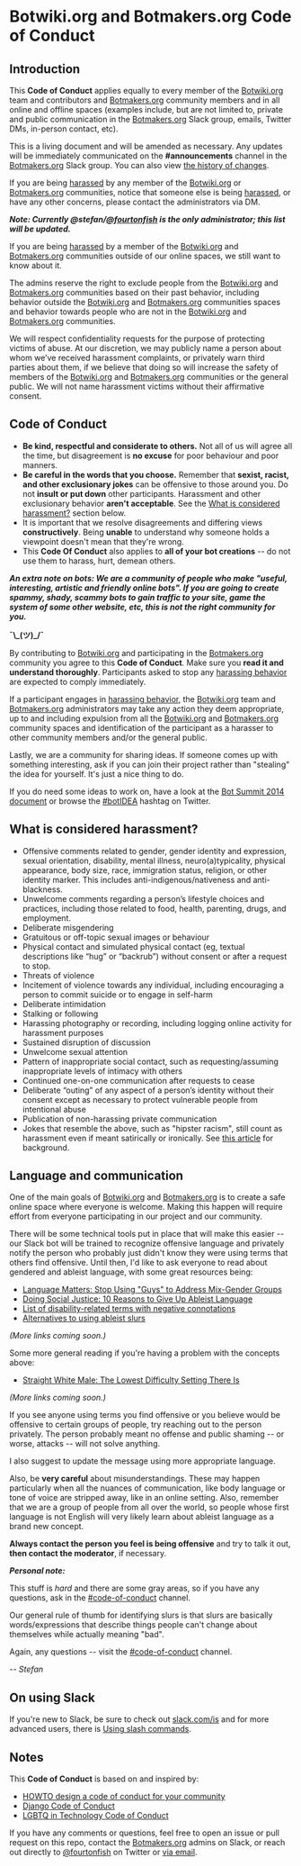 # Botwiki.org and Botmakers.org Code of Conduct

## Introduction


This **Code of Conduct** applies equally to every member of the [Botwiki.org](https://botwiki.org/) team and contributors and [Botmakers.org](https://botmakers.org/) community members and in all online and offline spaces (examples include, but are not limited to, private and public communication in the [Botmakers.org](https://botmakers.org/) Slack group, emails, Twitter DMs, in-person contact, etc).

This is a living document and will be amended as necessary. Any updates will be immediately communicated on the **#announcements** channel in the [Botmakers.org](https://botmakers.org/) Slack group. You can also view [the history of changes](https://github.com/botwiki/botmakers.org/commits/master/Code%20of%20Conduct.md). 

If you are being [harassed](#what-is-considered-harassment) by any member of the [Botwiki.org](https://botwiki.org/) or [Botmakers.org](https://botmakers.org/) communities, notice that someone else is being [harassed](#what-is-considered-harassment), or have any other concerns, please contact the administrators via DM.

***Note: Currently @stefan/[@fourtonfish](https://twitter.com/fourtonfish) is the only administrator; this list will be updated.***

If you are being [harassed](#what-is-considered-harassment) by a member of the [Botwiki.org](https://botwiki.org/) and [Botmakers.org](https://botmakers.org/) communities outside of our online spaces, we still want to know about it.

The admins reserve the right to exclude people from the [Botwiki.org](https://botwiki.org/) and [Botmakers.org](https://botmakers.org/) communities based on their past behavior, including behavior outside the [Botwiki.org](https://botwiki.org/) and [Botmakers.org](https://botmakers.org/) communities spaces and behavior towards people who are not in the [Botwiki.org](https://botwiki.org/) and [Botmakers.org](https://botmakers.org/) communities.

We will respect confidentiality requests for the purpose of protecting victims of abuse. At our discretion, we may publicly name a person about whom we’ve received harassment complaints, or privately warn third parties about them, if we believe that doing so will increase the safety of members of the [Botwiki.org](https://botwiki.org/) and [Botmakers.org](https://botmakers.org/) communities or the general public. We will not name harassment victims without their affirmative consent.

## Code of Conduct

- **Be kind, respectful and considerate to others.** Not all of us will agree all the time, but disagreement is **no excuse** for poor behaviour and poor manners.
- **Be careful in the words that you choose.** Remember that **sexist, racist, and other exclusionary jokes** can be offensive to those around you.  Do not **insult or put down** other participants. Harassment and other exclusionary behavior **aren't acceptable**. See the [What is considered harassment?](#what-is-considered-harassment) section below.
- It is important that we resolve disagreements and differing views **constructively**. Being **unable** to understand why someone holds a viewpoint doesn't mean that they're wrong.
- This **Code Of Conduct** also applies to **all of your bot creations** -- do not use them to harass, hurt, demean others.

***An extra note on bots: We are a community of people who make "useful, interesting, artistic and friendly online bots". If you are going to create spammy, shady, scammy bots to gain traffic to your site, game the system of some other website, etc, this is not the right community for you.*** 

**¯\\\_(ツ)\_/¯**

By contributing to [Botwiki.org](https://botwiki.org/) and participating in the [Botmakers.org](https://botmakers.org/) community you agree to this **Code of Conduct**. Make sure you **read it and understand thoroughly**.  Participants asked to stop any [harassing behavior](#what-is-considered-harassment) are expected to comply immediately.

If a participant engages in [harassing behavior](#what-is-considered-harassment), the [Botwiki.org](https://botwiki.org/) team and [Botmakers.org](https://botmakers.org/) administrators may take any action they deem appropriate, up to and including expulsion from all the [Botwiki.org](https://botwiki.org/) and [Botmakers.org](https://botmakers.org/) community spaces and identification of the participant as a harasser to other community members and/or the general public.

Lastly, we are a community for sharing ideas. If someone comes up with something interesting, ask if you can join their project rather than "stealing" the idea for yourself. It's just a nice thing to do.

If you do need some ideas to work on, have a look at the [Bot Summit 2014 document](https://docs.google.com/document/d/1bka4o1RE9RPUeoUzgpTIKRWsgWHzZEKEADialnv7haQ/edit?pli=1) or browse the [#botIDEA](https://twitter.com/search?f=tweets&q=%23botIDEA) hashtag on Twitter. 


## What is considered harassment? 
  - Offensive comments related to gender, gender identity and expression, sexual orientation, disability, mental illness, neuro(a)typicality, physical appearance, body size, race, immigration status, religion, or other identity marker. This includes anti-indigenous/nativeness and anti-blackness.
  - Unwelcome comments regarding a person’s lifestyle choices and practices, including those related to food, health, parenting, drugs, and employment.
  - Deliberate misgendering
  - Gratuitous or off-topic sexual images or behaviour
  - Physical contact and simulated physical contact (eg, textual descriptions like “hug” or “backrub”) without consent or after a request to stop.
  - Threats of violence
  - Incitement of violence towards any individual, including encouraging a person to commit suicide or to engage in self-harm
  - Deliberate intimidation
  - Stalking or following
  - Harassing photography or recording, including logging online activity for harassment purposes
  - Sustained disruption of discussion
  - Unwelcome sexual attention
  - Pattern of inappropriate social contact, such as requesting/assuming inappropriate levels of intimacy with others
  - Continued one-on-one communication after requests to cease
  - Deliberate “outing” of any aspect of a person’s identity without their consent except as necessary to protect vulnerable people from intentional abuse
  - Publication of non-harassing private communication
  - Jokes that resemble the above, such as "hipster racism", still count as harassment even if meant satirically or ironically. See [this article](http://www.racialicious.com/2012/05/02/a-historical-guide-to-hipster-racism/) for background. 

## Language and communication

One of the main goals of [Botwiki.org](https://botwiki.org/) and [Botmakers.org](https://botmakers.org/) is to create a safe online space where everyone is welcome. Making this happen will require effort from everyone participating in our project and our community.

There will be some technical tools put in place that will make this easier -- our Slack bot will be trained to recognize offensive language and privately notify the person who probably just didn't know they were using terms that others find offensive. Until then, I'd like to ask everyone to read about gendered and ableist language, with some great resources being:

 - [Language Matters: Stop Using "Guys" to Address Mix-Gender Groups](https://subfictional.com/2012/07/02/language-matters-stop-using-guys-to-address-mix-gender-groups/)
 - [Doing Social Justice: 10 Reasons to Give Up Ableist Language](http://www.huffingtonpost.com/rachel-cohenrottenberg/doing-social-justice-thou_b_5476271.html)
 - [List of disability-related terms with negative connotations](https://en.wikipedia.org/wiki/List_of_disability-related_terms_with_negative_connotations)
 - [Alternatives to using ableist slurs](http://isthisableism.tumblr.com/sluralternatives)

*(More links coming soon.)*

Some more general reading if you're having a problem with the concepts above:

 - [Straight White Male: The Lowest Difficulty Setting There Is](http://whatever.scalzi.com/2012/05/15/straight-white-male-the-lowest-difficulty-setting-there-is/) 

*(More links coming soon.)*

If you see anyone using terms you find offensive or you believe would be offensive to certain groups of people, try reaching out to the person privately. The person probably meant no offense and public shaming -- or worse, attacks -- will not solve anything.

I also suggest to update the message using more appropriate language.

Also, be **very careful** about misunderstandings. These may happen particularly when all the nuances of communication, like body language or tone of voice are stripped away, like in an online setting. Also, remember that we are a group of people from all over the world, so people whose first language is not English will very likely learn about ableist language as a brand new concept.

**Always contact the person you feel is being offensive** and try to talk it out, **then contact the moderator**, if necessary.


***Personal note:***

This stuff is *hard* and there are some gray areas, so if you have any questions, ask in the [#code-of-conduct](https://botmakers.slack.com/messages/code-of-conduct/) channel.

Our general rule of thumb for identifying slurs is that slurs are basically words/expressions that describe things people can't change about themselves while actually meaning "bad".

Again, any questions -- visit the [#code-of-conduct](https://botmakers.slack.com/messages/code-of-conduct/) channel.

*-- Stefan*

## On using Slack

If you're new to Slack, be sure to check out [slack.com/is](https://slack.com/is) and for more advanced users, there is [Using slash commands](https://slack.zendesk.com/hc/en-us/articles/201259356-Using-slash-commands).

## Notes

This **Code of Conduct** is based on and inspired by:

- [HOWTO design a code of conduct for your community](https://adainitiative.org/2014/02/howto-design-a-code-of-conduct-for-your-community/)
- [Django Code of Conduct](https://www.djangoproject.com/conduct/)
- [LGBTQ in Technology Code of Conduct ](http://lgbtq.technology/coc.html)

If you have any comments or questions, feel free to open an issue or pull request on this repo, contact the [Botmakers.org](https://botmakers.org/) admins on Slack, or reach out directly to [@fourtonfish](https://twitter.com/fourtonfish) on Twitter or [via email](mailto:stefan@fourtonfish.com).
